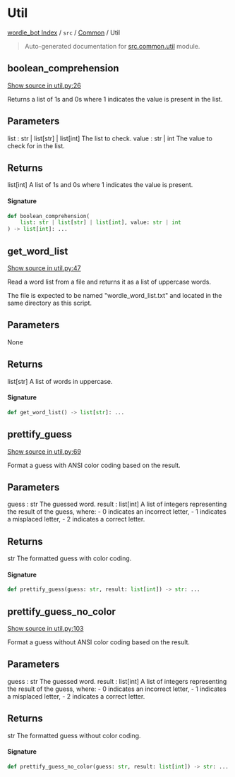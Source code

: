 # Util

[wordle_bot Index](../../README.md#wordle_bot-index) / `src` / [Common](./index.md#common) / Util

> Auto-generated documentation for [src.common.util](https://github.com/HyPerNT/wordle_bot/blob/main/src/common/util.py) module.

## boolean_comprehension

[Show source in util.py:26](https://github.com/HyPerNT/wordle_bot/blob/main/src/common/util.py#L26)

Returns a list of 1s and 0s where 1 indicates the value is present in the list.

Parameters
----------
list : str | list[str] | list[int]
    The list to check.
value : str | int
    The value to check for in the list.

Returns
-------
list[int]
    A list of 1s and 0s where 1 indicates the value is present.

#### Signature

```python
def boolean_comprehension(
    list: str | list[str] | list[int], value: str | int
) -> list[int]: ...
```



## get_word_list

[Show source in util.py:47](https://github.com/HyPerNT/wordle_bot/blob/main/src/common/util.py#L47)

Read a word list from a file and returns it as a list of uppercase words.

The file is expected to be named "wordle_word_list.txt" and located in the same
directory as this script.

Parameters
----------
None

Returns
-------
list[str]
    A list of words in uppercase.

#### Signature

```python
def get_word_list() -> list[str]: ...
```



## prettify_guess

[Show source in util.py:69](https://github.com/HyPerNT/wordle_bot/blob/main/src/common/util.py#L69)

Format a guess with ANSI color coding based on the result.

Parameters
----------
guess : str
    The guessed word.
result : list[int]
    A list of integers representing the result of the guess, where:
    - 0 indicates an incorrect letter,
    - 1 indicates a misplaced letter,
    - 2 indicates a correct letter.

Returns
-------
str
    The formatted guess with color coding.

#### Signature

```python
def prettify_guess(guess: str, result: list[int]) -> str: ...
```



## prettify_guess_no_color

[Show source in util.py:103](https://github.com/HyPerNT/wordle_bot/blob/main/src/common/util.py#L103)

Format a guess without ANSI color coding based on the result.

Parameters
----------
guess : str
    The guessed word.
result : list[int]
    A list of integers representing the result of the guess, where:
    - 0 indicates an incorrect letter,
    - 1 indicates a misplaced letter,
    - 2 indicates a correct letter.

Returns
-------
str
    The formatted guess without color coding.

#### Signature

```python
def prettify_guess_no_color(guess: str, result: list[int]) -> str: ...
```
